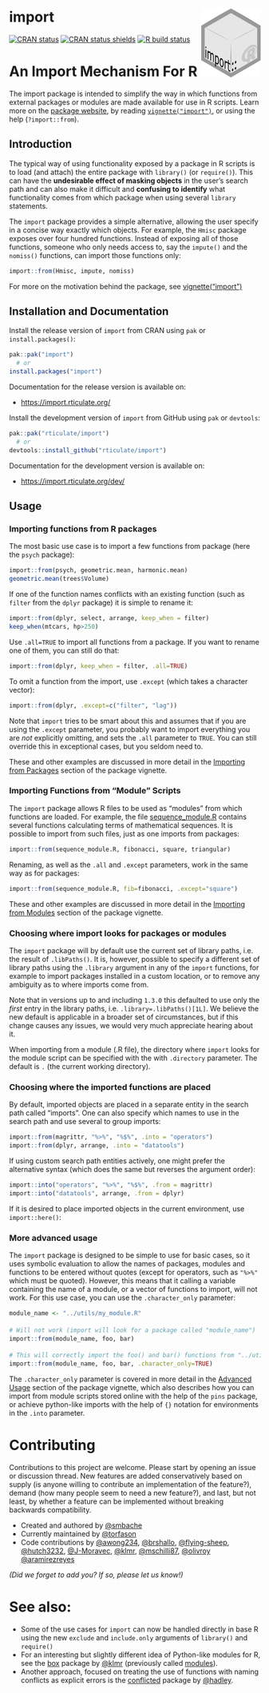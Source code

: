 
# import <a href="https://rticulate.github.io/import"><img src="man/figures/logo.png" align="right" height="138" /></a>

<!-- badges: start -->

[![CRAN
status](https://www.r-pkg.org/badges/version/import)](https://CRAN.R-project.org/package=import)
[![CRAN status
shields](https://img.shields.io/badge/Git-1.3.3-success)](https://github.com/rticulate/import)
[![R build
status](https://github.com/rticulate/import/workflows/R-CMD-check/badge.svg)](https://github.com/rticulate/import/actions)
<!-- badges: end -->

# An Import Mechanism For R

The import package is intended to simplify the way in which functions
from external packages or modules are made available for use in R
scripts. Learn more on the [package
website](https://rticulate.github.io/import/), by reading
[`vignette("import")`](https://rticulate.github.io/import/articles/import.html),
or using the help (`?import::from`).

## Introduction

The typical way of using functionality exposed by a package in R scripts
is to load (and attach) the entire package with `library()` (or
`require()`). This can have the **undesirable effect of masking
objects** in the user’s search path and can also make it difficult and
**confusing to identify** what functionality comes from which package
when using several `library` statements.

The `import` package provides a simple alternative, allowing the user
specify in a concise way exactly which objects. For example, the `Hmisc`
package exposes over four hundred functions. Instead of exposing all of
those functions, someone who only needs access to, say the `impute()`
and the `nomiss()` functions, can import those functions only:

``` r
import::from(Hmisc, impute, nomiss)
```

For more on the motivation behind the package, see
[vignette(“import”)](https://rticulate.github.io/import/articles/import.html)

## Installation and Documentation

Install the release version of `import` from CRAN using `pak` or
`install.packages()`:

``` r
pak::pak("import")
  # or
install.packages("import")
```

Documentation for the release version is available on:

- <https://import.rticulate.org/>

Install the development version of `import` from GitHub using `pak` or
`devtools`:

``` r
pak::pak("rticulate/import")
  # or
devtools::install_github("rticulate/import")
```

Documentation for the development version is available on:

- <https://import.rticulate.org/dev/>

## Usage

### Importing functions from R packages

The most basic use case is to import a few functions from package (here
the `psych` package):

``` r
import::from(psych, geometric.mean, harmonic.mean)
geometric.mean(trees$Volume)
```

If one of the function names conflicts with an existing function (such
as `filter` from the `dplyr` package) it is simple to rename it:

``` r
import::from(dplyr, select, arrange, keep_when = filter)
keep_when(mtcars, hp>250)
```

Use `.all=TRUE` to import all functions from a package. If you want to
rename one of them, you can still do that:

``` r
import::from(dplyr, keep_when = filter, .all=TRUE)
```

To omit a function from the import, use `.except` (which takes a
character vector):

``` r
import::from(dplyr, .except=c("filter", "lag"))
```

Note that `import` tries to be smart about this and assumes that if you
are using the `.except` parameter, you probably want to import
everything you are *not* explicitly omitting, and sets the `.all`
parameter to `TRUE`. You can still override this in exceptional cases,
but you seldom need to.

These and other examples are discussed in more detail in the [Importing
from
Packages](https://rticulate.github.io/import/articles/import.html#importing-from-packages)
section of the package vignette.

### Importing Functions from “Module” Scripts

The `import` package allows R files to be used as “modules” from which
functions are loaded. For example, the file
[sequence_module.R](https://raw.githubusercontent.com/rticulate/import/master/man/examples/sequence_module.R)
contains several functions calculating terms of mathematical sequences.
It is possible to import from such files, just as one imports from
packages:

``` r
import::from(sequence_module.R, fibonacci, square, triangular)
```

Renaming, as well as the `.all` and `.except` parameters, work in the
same way as for packages:

``` r
import::from(sequence_module.R, fib=fibonacci, .except="square")
```

These and other examples are discussed in more detail in the [Importing
from
Modules](https://rticulate.github.io/import/articles/import.html#importing-functions-from-module-scripts)
section of the package vignette.

### Choosing where import looks for packages or modules

The `import` package will by default use the current set of library
paths, i.e. the result of `.libPaths()`. It is, however, possible to
specify a different set of library paths using the `.library` argument
in any of the `import` functions, for example to import packages
installed in a custom location, or to remove any ambiguity as to where
imports come from.

Note that in versions up to and including `1.3.0` this defaulted to use
only the *first* entry in the library paths,
i.e. `.library=.libPaths()[1L]`. We believe the new default is
applicable in a broader set of circumstances, but if this change causes
any issues, we would very much appreciate hearing about it.

When importing from a module (.R file), the directory where `import`
looks for the module script can be specified with the with `.directory`
parameter. The default is `.` (the current working directory).

### Choosing where the imported functions are placed

By default, imported objects are placed in a separate entity in the
search path called “imports”. One can also specify which names to use in
the search path and use several to group imports:

``` r
import::from(magrittr, "%>%", "%$%", .into = "operators") 
import::from(dplyr, arrange, .into = "datatools")
```

If using custom search path entities actively, one might prefer the
alternative syntax (which does the same but reverses the argument
order):

``` r
import::into("operators", "%>%", "%$%", .from = magrittr)
import::into("datatools", arrange, .from = dplyr)
```

If it is desired to place imported objects in the current environment,
use `import::here()`:

### More advanced usage

The `import` package is designed to be simple to use for basic cases, so
it uses symbolic evaluation to allow the names of packages, modules and
functions to be entered without quotes (except for operators, such as
`"%>%"` which must be quoted). However, this means that it calling a
variable containing the name of a module, or a vector of functions to
import, will not work. For this use case, you can use the
`.character_only` parameter:

``` r
module_name <- "../utils/my_module.R"

# Will not work (import will look for a package called "module_name")
import::from(module_name, foo, bar)

# This will correctly import the foo() and bar() functions from "../utils/my_module.R"
import::from(module_name, foo, bar, .character_only=TRUE)
```

The `.character_only` parameter is covered in more detail in the
[Advanced
Usage](https://rticulate.github.io/import/articles/import.html#advanced-usage)
section of the package vignette, which also describes how you can import
from module scripts stored online with the help of the `pins` package,
or achieve python-like imports with the help of `{}` notation for
environments in the `.into` parameter.

# Contributing

Contributions to this project are welcome. Please start by opening an
issue or discussion thread. New features are added conservatively based
on supply (is anyone willing to contribute an implementation of the
feature?), demand (how many people seem to need a new feature?), and
last, but not least, by whether a feature can be implemented without
breaking backwards compatibility.

- Created and authored by [@smbache](https://github.com/smbache)
- Currently maintained by [@torfason](https://github.com/torfason)
- Code contributions by [@awong234](https://github.com/awong234),
  [@brshallo](https://github.com/brshallo),
  [@flying-sheep](https://github.com/flying-sheep),
  [@hutch3232](https://github.com/hutch3232),
  [@J-Moravec](https://github.com/J-Moravec),
  [@klmr](https://github.com/klmr),
  [@mschilli87](https://github.com/mschilli87),
  [@olivroy](https://github.com/olivroy)
  [@aramirezreyes](https://github.com/aramirezreyes)

*(Did we forget to add you? If so, please let us know!)*

# See also:

- Some of the use cases for `import` can now be handled directly in base
  R using the new `exclude` and `include.only` arguments of `library()`
  and `require()`
- For an interesting but slightly different idea of Python-like modules
  for R, see the [box](https://klmr.me/box/) package by
  [@klmr](https://github.com/klmr) (previously called
  [modules](https://github.com/klmr/modules)).
- Another approach, focused on treating the use of functions with naming
  conflicts as explicit errors is the
  [conflicted](https://github.com/r-lib/conflicted) package by
  [@hadley](https://github.com/hadley).
